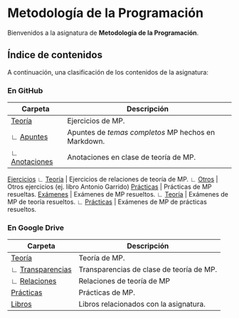 # Metodología de la Programación

Bienvenidos a la asignatura de **Metodología de la Programación**.

## Índice de contenidos

A continuación, una clasificación de los contenidos de la asignatura:

### En GitHub

Carpeta                  | Descripción
---                      | ---
[Teoría](Teoría) | Ejercicios de MP.
∟ [Apuntes](Teoría/Apuntes) | Apuntes de *temas completos* MP hechos en Markdown.
∟ [Anotaciones](Teoría/Anotaciones) | Anotaciones en clase de teoría de MP.
[Ejercicios](Ejercicios)
∟ [Teoría](Ejercicios/Teoría) | Ejercicios de relaciones de teoría de MP.
∟ [Otros](Ejercicios/Otros) | Otros ejercicios (ej. libro Antonio Garrido)
[Prácticas](Prácticas) | Prácticas de MP resueltas.
[Exámenes](Exámenes) | Exámenes de MP resueltos.
∟ [Teoría](Exámenes/Teoría) | Exámenes de MP de teoría resueltos.
∟ [Prácticas](Exámenes/Prácticas) | Exámenes de MP de prácticas resueltos.

### En Google Drive

Carpeta         | Descripción
---             | ---
[Teoría](https://drive.google.com/drive/u/3/folders/1ZRl_bf7SyQz11LcGMk3EM-esrw7UlKFV) | Teoría de MP.
∟ [Transparencias](https://drive.google.com/drive/u/3/folders/1RoloZwXhGHYAXZHx7zUnbPxkVIW2hC5g) | Transparencias de clase de teoría de MP.
∟ [Relaciones](https://drive.google.com/drive/u/3/folders/1-TE4xENt_TCTSZrVYiDofQRUXY87ddjV) | Relaciones de teoría de MP
[Prácticas](https://drive.google.com/drive/u/3/folders/11jQUu3UbL0Sc-0igGF1wbwT5gJRh31n2) | Prácticas de MP.
[Libros](https://drive.google.com/drive/u/3/folders/16rlYqgxLvX5gD1vP1p0rYM4FU6LzuQt-) | Libros relacionados con la asignatura.
